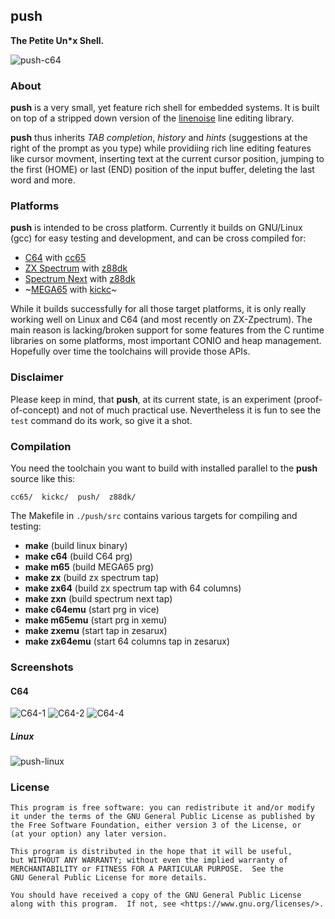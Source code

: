 ## push

**The Petite Un\*x Shell.**

![push-c64](https://user-images.githubusercontent.com/1909551/113136556-ca459300-9223-11eb-81ac-aa7be3cb86ae.png)

### About

**push** is a very small, yet feature rich shell for embedded
systems. It is built on top of a stripped down version of the
[linenoise](https://github.com/antirez/linenoise) line editing
library.

**push** thus inherits *TAB completion*, *history* and *hints*
(suggestions at the right of the prompt as you type) while
providiing rich line editing features like cursor movment, inserting
text at the current cursor position, jumping to the first (HOME) or
last (END) position of the input buffer, deleting the last word and
more.

### Platforms

**push** is intended to be cross platform. Currently it builds on
GNU/Linux (gcc) for easy testing and development, and can be cross
compiled for:

* [C64](https://wikipedia.org/wiki/Commodore_64) with [cc65](https://cc65.org)
* [ZX Spectrum](https://wikipedia.org/wiki/ZX_Spectrum) with [z88dk](https://z88dk.org)
* [Spectrum Next](https://www.specnext.com/about/) with [z88dk](https://z88dk.org)
* ~[MEGA65](https://mega65.org) with [kickc](https://gitlab.com/camelot/kickc)~

While it builds successfully for all those target platforms, it is only
really working well on Linux and C64 (and most recently on ZX-Zpectrum).
The main reason is lacking/broken support for some features from the C
runtime libraries on some platforms, most important CONIO and heap
management. Hopefully over time the toolchains will provide those APIs.

### Disclaimer

Please keep in mind, that **push**, at its current state, is an experiment
(proof-of-concept) and not of much practical use. Nevertheless it is fun to
see the `test` command do its work, so give it a shot.

### Compilation

You need the toolchain you want to build with installed parallel to the
**push** source like this:

```
cc65/  kickc/  push/  z88dk/
```

The Makefile in `./push/src` contains various targets for compiling and
testing:

* **make** (build linux binary)
* **make c64** (build C64 prg)
* **make m65** (build MEGA65 prg)
* **make zx** (build zx spectrum tap)
* **make zx64** (build zx spectrum tap with 64 columns)
* **make zxn** (build spectrum next tap)
* **make c64emu** (start prg in vice)
* **make m65emu** (start prg in xemu)
* **make zxemu** (start tap in zesarux)
* **make zx64emu** (start 64 columns tap in zesarux)

### Screenshots

#### C64

![C64-1](https://user-images.githubusercontent.com/1909551/113136210-5e632a80-9223-11eb-8d3c-99e896990f25.png)
![C64-2](https://user-images.githubusercontent.com/1909551/113136236-6a4eec80-9223-11eb-944a-c02050215299.png)
![C64-4](https://user-images.githubusercontent.com/1909551/113136267-78047200-9223-11eb-8e1f-762ee5b33faa.png)

##### Linux

![push-linux](https://user-images.githubusercontent.com/1909551/113136405-9a968b00-9223-11eb-828b-0295aa947608.png)

### License

    This program is free software: you can redistribute it and/or modify
    it under the terms of the GNU General Public License as published by
    the Free Software Foundation, either version 3 of the License, or
    (at your option) any later version.

    This program is distributed in the hope that it will be useful,
    but WITHOUT ANY WARRANTY; without even the implied warranty of
    MERCHANTABILITY or FITNESS FOR A PARTICULAR PURPOSE.  See the
    GNU General Public License for more details.

    You should have received a copy of the GNU General Public License
    along with this program.  If not, see <https://www.gnu.org/licenses/>.

